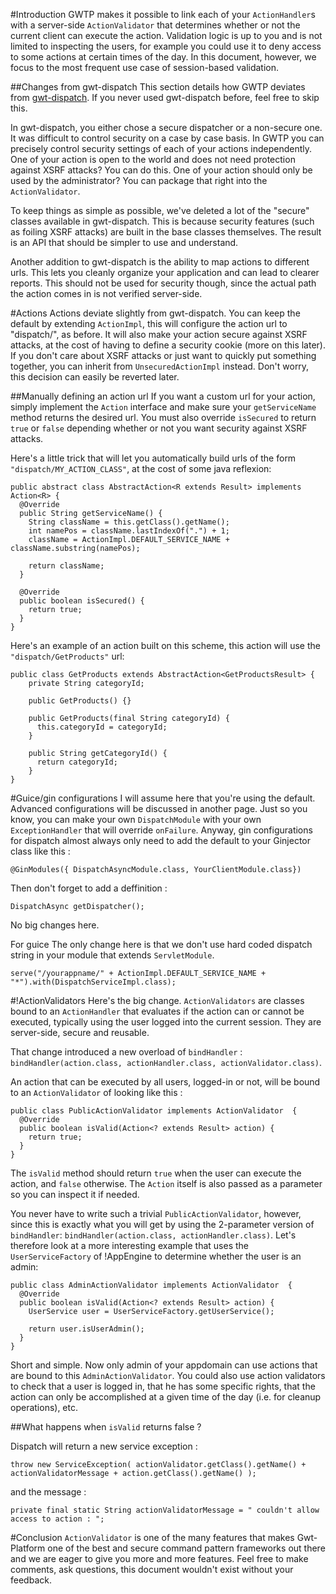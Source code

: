 #Introduction
GWTP makes it possible to link each of your `ActionHandler`s with a server-side `ActionValidator` that determines whether or not the current client can execute the action. Validation logic is up to you and is not limited to inspecting the users, for example you could use it to deny access to some actions at certain times of the day. In this document, however, we focus to the most frequent use case of session-based validation.

##Changes from gwt-dispatch
This section details how GWTP deviates from [gwt-dispatch](http://code.google.com/p/gwt-dispatch/). If you never used gwt-dispatch before, feel free to skip this.

In gwt-dispatch, you either chose a secure dispatcher or a non-secure one. It was difficult to control security on a case by case basis. In GWTP you can precisely control security settings of each of your actions independently. One of your action is open to the world and does not need protection against XSRF attacks? You can do this. One of your action should only be used by the administrator? You can package that right into the `ActionValidator`.

To keep things as simple as possible, we've deleted a lot of the "secure" classes available in gwt-dispatch. This is because security features (such as foiling XSRF attacks) are built in the base classes themselves. The result is an API that should be simpler to use and understand.

Another addition to gwt-dispatch is the ability to map actions to different urls. This lets you cleanly organize your application and can lead to clearer reports. This should not be used for security though, since the actual path the action comes in is not verified server-side.

#Actions
Actions deviate slightly from gwt-dispatch. You can keep the default by extending `ActionImpl`, this will configure the action url to "dispatch/", as before. It will also make your action secure against XSRF attacks, at the cost of having to define a security cookie (more on this later). If you don't care about XSRF attacks or just want to quickly put something together, you can inherit from `UnsecuredActionImpl` instead. Don't worry, this decision can easily be reverted later.

##Manually defining an action url
If you want a custom url for your action, simply implement the `Action` interface and make sure your `getServiceName` method returns the desired url. You must also override `isSecured` to return `true` or `false` depending whether or not you want security against XSRF attacks.

Here's a little trick that will let you automatically build urls of the form `"dispatch/MY_ACTION_CLASS"`, at the cost of some java reflexion:


```
public abstract class AbstractAction<R extends Result> implements Action<R> {
  @Override
  public String getServiceName() {
    String className = this.getClass().getName();
    int namePos = className.lastIndexOf(".") + 1;
    className = ActionImpl.DEFAULT_SERVICE_NAME + className.substring(namePos);

    return className;
  }

  @Override
  public boolean isSecured() {
    return true;
  }
}
```

Here's an example of an action built on this scheme, this action will use the `"dispatch/GetProducts"` url:


```
public class GetProducts extends AbstractAction<GetProductsResult> {
    private String categoryId;

    public GetProducts() {}

    public GetProducts(final String categoryId) {
      this.categoryId = categoryId;
    }

    public String getCategoryId() {
      return categoryId;
    }
}
```

#Guice/gin configurations
I will assume here that you're using the default. Advanced configurations will be discussed in another page. Just so you know, you can make your own `DispatchModule` with your own `ExceptionHandler` that will override `onFailure`. Anyway, gin configurations for dispatch almost always only need to add the default to your Ginjector class like this :

`@GinModules({ DispatchAsyncModule.class, YourClientModule.class})`

Then don't forget to add a deffinition :

`DispatchAsync getDispatcher();`

No big changes here.

For guice
The only change here is that we don't use hard coded dispatch string in your module that extends `ServletModule`.

`serve("/yourappname/" + ActionImpl.DEFAULT_SERVICE_NAME + "*").with(DispatchServiceImpl.class);`

#!ActionValidators
Here's the big change. `ActionValidators` are classes bound to an `ActionHandler` that evaluates if the action can or cannot be executed, typically using the user logged into the current session. They are server-side, secure and reusable.

That change introduced a new overload of `bindHandler` : `bindHandler(action.class, actionHandler.class, actionValidator.class)`.

An action that can be executed by all users, logged-in or not, will be bound to an `ActionValidator` of looking like this :

```
public class PublicActionValidator implements ActionValidator  {
  @Override
  public boolean isValid(Action<? extends Result> action) {
    return true;
  }
}
```

The `isValid` method should return `true` when the user can execute the action, and `false` otherwise. The `Action` itself is also passed as a parameter so you can inspect it if needed.

You never have to write such a trivial `PublicActionValidator`, however, since this is exactly what you will get by using the 2-parameter version of `bindHandler`: `bindHandler(action.class, actionHandler.class)`. Let's therefore look at a more interesting example that uses the `UserServiceFactory` of !AppEngine to determine whether the user is an admin:

```
public class AdminActionValidator implements ActionValidator  {
  @Override
  public boolean isValid(Action<? extends Result> action) {
    UserService user = UserServiceFactory.getUserService();

    return user.isUserAdmin();
  }
}
```

Short and simple. Now only admin of your appdomain can use actions that are bound to this `AdminActionValidator`. You could also use action validators to check that a user is logged in, that he has some specific rights, that the action can only be accomplished at a given time of the day (i.e. for cleanup operations), etc.

##What happens when `isValid` returns false ?

Dispatch will return a new service exception :

```
throw new ServiceException( actionValidator.getClass().getName() + actionValidatorMessage + action.getClass().getName() );
```

and the message :

```
private final static String actionValidatorMessage = " couldn't allow access to action : ";
```

#Conclusion
`ActionValidator` is one of the many features that makes Gwt-Platform one of the best and secure command pattern frameworks out there and we are eager to give you more and more features. Feel free to make comments, ask questions, this document wouldn't exist without your feedback.
